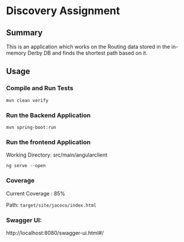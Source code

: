 # Discovery Assignment

## Summary
This is an application which works on the Routing data stored in the in-memory Derby DB and finds the shortest path based on it.

## Usage

### Compile and Run Tests
`mvn clean verify`

### Run the Backend Application
`mvn spring-boot:run`

### Run the frontend Application
Working Directory: src/main/angularclient

`ng serve --open`

### Coverage
Current Coverage : 85%

Path: `target/site/jacoco/index.html`

### Swagger UI:
http://localhost:8080/swagger-ui.html#/



